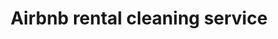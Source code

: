---
title: "Airbnb rental cleaning service"
alt: "Thorough cleaning and quick turnarounds for seamless guest transitions"
description: "Thorough cleaning and quick turnarounds for seamless guest transitions"
service: "commercial-cleaning"
image: "/blogs-img/blog.jpg"
ogImage: "ogimage"
colour: "gray"
pathtxt: "Airbnb rental cleaning"
published: true
---